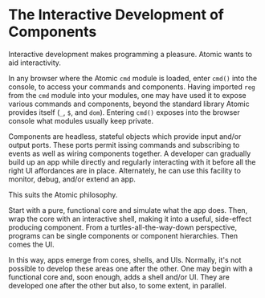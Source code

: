 # The Interactive Development of Components

Interactive development makes programming a pleasure.  Atomic wants to aid interactivity.

In any browser where the Atomic `cmd` module is loaded, enter `cmd()` into the console, to access your commands and components.  Having imported `reg` from the `cmd` module into your modules, one may have used it to expose various commands and components, beyond the standard library Atomic provides itself (`_`, `$`, and `dom`).  Entering `cmd()` exposes into the browser console what modules usually keep private.

Components are headless, stateful objects which provide input and/or output ports.  These ports permit issing commands and subscribing to events as well as wiring components together.  A developer can gradually build up an app while directly and regularly interacting with it before all the right UI affordances are in place.  Alternately, he can use this facility to monitor, debug, and/or extend an app.

This suits the Atomic philosophy.

Start with a pure, functional core and simulate what the app does.  Then, wrap the core with an interactive shell, making it into a useful, side-effect producing component.  From a turtles-all-the-way-down perspective, programs can be single components or component hierarchies.  Then comes the UI.

In this way, apps emerge from cores, shells, and UIs.  Normally, it's not possible to develop these areas one after the other.  One may begin with a functional core and, soon enough, adds a shell and/or UI.  They are developed one after the other but also, to some extent, in parallel.
